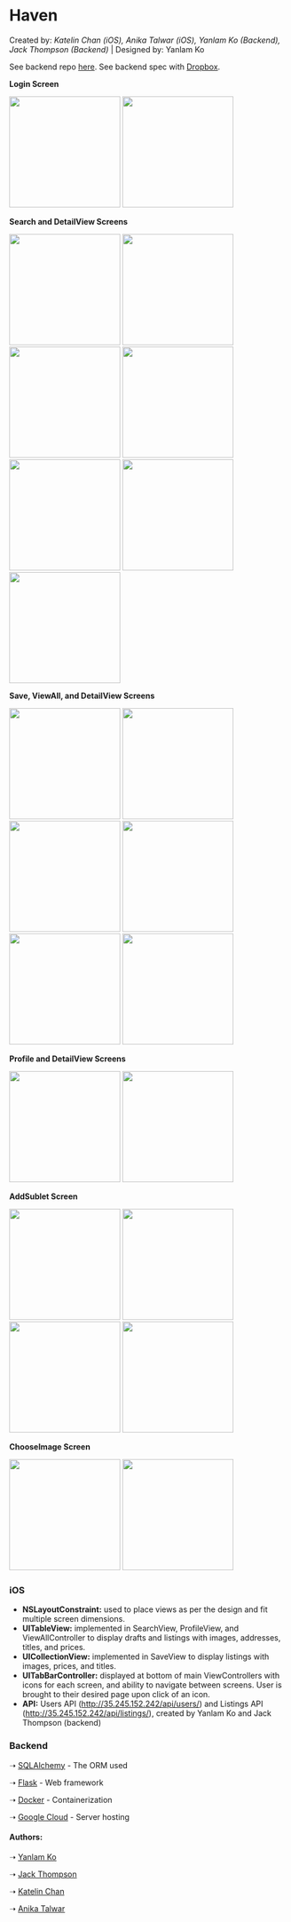 # Haven
Created by: *Katelin Chan (iOS), Anika Talwar (iOS), Yanlam Ko (Backend), Jack Thompson (Backend)* | Designed by: Yanlam Ko

See backend repo [here](https://github.com/YKo20010/haven).
See backend spec with [Dropbox](https://paper.dropbox.com/doc/Haven-Backend-API-WIP--Ap~_M5FNn_hdIArbDOHjuTmJAQ-bpk7vUlUZVoWzgrtHKBlf).

**Login Screen**
<p float="left">
  <img src="https://raw.githubusercontent.com/kchan323/Haven/master/Screenshots/Login1.png" width = '200'/>
  <img src="https://raw.githubusercontent.com/kchan323/Haven/master/Screenshots/Login2.png" width = '200'/>
</p>

**Search and DetailView Screens**
<p float="left">
    <img src="https://raw.githubusercontent.com/kchan323/Haven/master/Screenshots/PullToRefresh.png" width = '200'/>
  <img src="https://raw.githubusercontent.com/kchan323/Haven/master/Screenshots/SearchLoad.png" width = '200'/>
  <img src="https://raw.githubusercontent.com/kchan323/Haven/master/Screenshots/Searches.png" width = '200'/>
  <img src="https://raw.githubusercontent.com/kchan323/Haven/master/Screenshots/Search1.png" width = '200'/>
  <img src="https://raw.githubusercontent.com/kchan323/Haven/master/Screenshots/Search2.png" width = '200'/>
  <img src="https://raw.githubusercontent.com/kchan323/Haven/master/Screenshots/DetailSearch1.png" width = '200'/>
  <img src="https://raw.githubusercontent.com/kchan323/Haven/master/Screenshots/DetailSearch2.png" width = '200'/>
</p>

**Save, ViewAll, and DetailView Screens**
<p float="left">
  <img src="https://raw.githubusercontent.com/kchan323/Haven/master/Screenshots/Saves.png" width = '200'/>
  <img src="https://raw.githubusercontent.com/kchan323/Haven/master/Screenshots/ViewAll1.png" width = '200'/>
  <img src="https://raw.githubusercontent.com/kchan323/Haven/master/Screenshots/ViewAll2.png" width = '200'/>
  <img src="https://raw.githubusercontent.com/kchan323/Haven/master/Screenshots/Detail1.png" width = '200'/>
  <img src="https://raw.githubusercontent.com/kchan323/Haven/master/Screenshots/Detail2.png" width = '200'/>
  <img src="https://raw.githubusercontent.com/kchan323/Haven/master/Screenshots/Detail3.png" width = '200'/>
</p>

**Profile and DetailView Screens**
<p float="left">
  <img src="https://raw.githubusercontent.com/kchan323/Haven/master/Screenshots/Profile.png" width = '200'/>
  <img src="https://raw.githubusercontent.com/kchan323/Haven/master/Screenshots/DetailProfile.png" width = '200'/>
</p>

**AddSublet Screen**
<p float="left">
  <img src="https://raw.githubusercontent.com/kchan323/Haven/master/Screenshots/Post1.png" width = '200'/>
  <img src="https://raw.githubusercontent.com/kchan323/Haven/master/Screenshots/Post2.png" width = '200'/>
  <img src="https://raw.githubusercontent.com/kchan323/Haven/master/Screenshots/Post3.png" width = '200'/>
  <img src="https://raw.githubusercontent.com/kchan323/Haven/master/Screenshots/Post4.png" width = '200'/>
</p>

**ChooseImage Screen**
<p float="left">
  <img src="https://raw.githubusercontent.com/kchan323/Haven/master/Screenshots/Photo1.png" width = '200'/>
  <img src="https://raw.githubusercontent.com/kchan323/Haven/master/Screenshots/Photo2.png" width = '200'/>
</p>

### iOS
- **NSLayoutConstraint:** used to place views as per the design and fit multiple screen dimensions.
- **UITableView:** implemented in SearchView, ProfileView, and ViewAllController to display drafts and listings with images, addresses, titles, and prices.
- **UICollectionView:** implemented in SaveView to display listings with images, prices, and titles.
- **UITabBarController:** displayed at bottom of main ViewControllers with icons for each screen, and ability to navigate between screens. User is brought to their desired page upon click of an icon.
- **API:** Users API (http://35.245.152.242/api/users/) and Listings API (http://35.245.152.242/api/listings/), created by Yanlam Ko and Jack Thompson (backend)

### Backend
&#10141; [SQLAlchemy](https://www.sqlalchemy.org/) - The ORM used

&#10141; [Flask](http://flask.pocoo.org/) - Web framework

&#10141; [Docker](https://www.docker.com/) - Containerization

&#10141; [Google Cloud](https://cloud.google.com/) - Server hosting

#### Authors:
&#10141; [Yanlam Ko](https://github.com/YKo20010)

&#10141; [Jack Thompson](https://github.com/jackthmp)

&#10141; [Katelin Chan](https://github.com/kchan323)

&#10141; [Anika Talwar](https://github.com/atalwar98)
